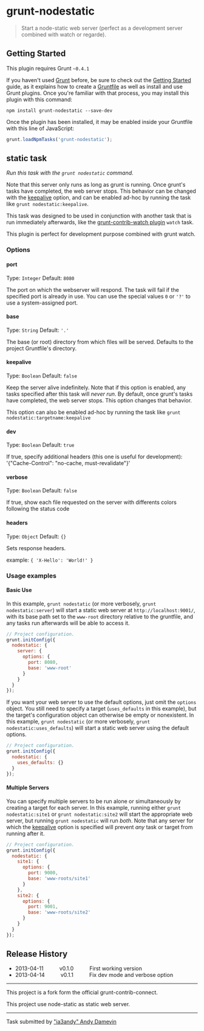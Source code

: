 # grunt-nodestatic

> Start a node-static web server (perfect as a development server combined with watch or regarde).



## Getting Started
This plugin requires Grunt `~0.4.1`

If you haven't used [Grunt](http://gruntjs.com/) before, be sure to check out the [Getting Started](http://gruntjs.com/getting-started) guide, as it explains how to create a [Gruntfile](http://gruntjs.com/sample-gruntfile) as well as install and use Grunt plugins. Once you're familiar with that process, you may install this plugin with this command:

```shell
npm install grunt-nodestatic --save-dev
```

Once the plugin has been installed, it may be enabled inside your Gruntfile with this line of JavaScript:

```js
grunt.loadNpmTasks('grunt-nodestatic');
```




## static task
_Run this task with the `grunt nodestatic` command._

Note that this server only runs as long as grunt is running. Once grunt's tasks have completed, the web server stops. This behavior can be changed with the [keepalive](#keepalive) option, and can be enabled ad-hoc by running the task like `grunt nodestatic:keepalive`.

This task was designed to be used in conjunction with another task that is run immediately afterwards, like the [grunt-contrib-watch plugin](https://github.com/gruntjs/grunt-contrib-watch) `watch` task.

This plugin is perfect for development purpose combined with grunt watch.

### Options

#### port
Type: `Integer`
Default: `8080`

The port on which the webserver will respond. The task will fail if the specified port is already in use. You can use the special values `0` or `'?'` to use a system-assigned port.

#### base
Type: `String`
Default: `'.'`

The base (or root) directory from which files will be served. Defaults to the project Gruntfile's directory.

#### keepalive
Type: `Boolean`
Default: `false`

Keep the server alive indefinitely. Note that if this option is enabled, any tasks specified after this task will _never run_. By default, once grunt's tasks have completed, the web server stops. This option changes that behavior.

This option can also be enabled ad-hoc by running the task like `grunt nodestatic:targetname:keepalive`

#### dev
Type: `Boolean`
Default: `true`

If true, specify additional headers (this one is useful for development):
'{"Cache-Control": "no-cache, must-revalidate"}'

#### verbose
Type: `Boolean`
Default: `false`

If true, show each file requested on the server with differents colors following the status code

#### headers
Type: `Object`
Default: `{}`

Sets response headers.

example: `{ 'X-Hello': 'World!' }`

### Usage examples

#### Basic Use
In this example, `grunt nodestatic` (or more verbosely, `grunt nodestatic:server`) will start a static web server at `http://localhost:9001/`, with its base path set to the `www-root` directory relative to the gruntfile, and any tasks run afterwards will be able to access it.

```javascript
// Project configuration.
grunt.initConfig({
  nodestatic: {
    server: {
      options: {
        port: 8080,
        base: 'www-root'
      }
    }
  }
});
```

If you want your web server to use the default options, just omit the `options` object. You still need to specify a target (`uses_defaults` in this example), but the target's configuration object can otherwise be empty or nonexistent. In this example, `grunt nodestatic` (or more verbosely, `grunt nodestatic:uses_defaults`) will start a static web server using the default options.

```javascript
// Project configuration.
grunt.initConfig({
  nodestatic: {
    uses_defaults: {}
  }
});
```

#### Multiple Servers
You can specify multiple servers to be run alone or simultaneously by creating a target for each server. In this example, running either `grunt nodestatic:site1` or `grunt nodestatic:site2` will  start the appropriate web server, but running `grunt nodestatic` will run _both_. Note that any server for which the [keepalive](#keepalive) option is specified will prevent _any_ task or target from running after it.

```javascript
// Project configuration.
grunt.initConfig({
  nodestatic: {
    site1: {
      options: {
        port: 9000,
        base: 'www-roots/site1'
      }
    },
    site2: {
      options: {
        port: 9001,
        base: 'www-roots/site2'
      }
    }
  }
});
```




## Release History

 * 2013-04-11   v0.1.0   First working version
 * 2013-04-14   v0.1.1   Fix dev mode and verbose option


---

This project is a fork form the official grunt-contrib-connect.

This project use node-static as static web server.

---

Task submitted by ["ia3andy" Andy Damevin](https://github.com/ia3andy)




